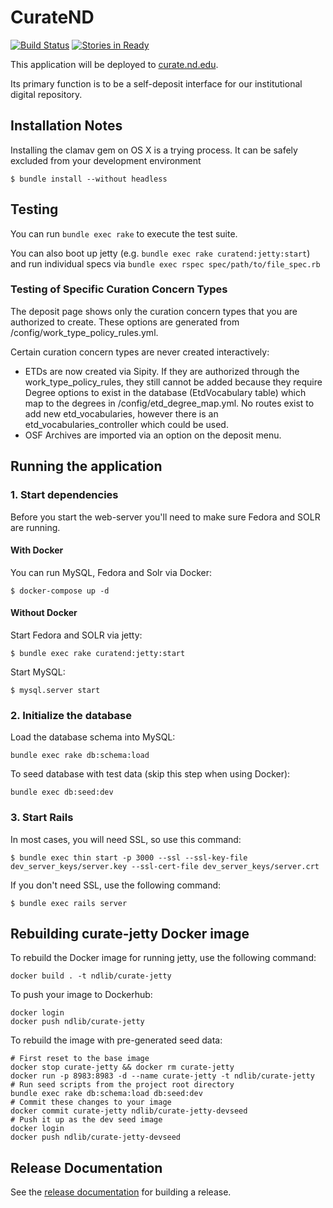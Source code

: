 # CurateND
[![Build Status](https://travis-ci.org/ndlib/curate_nd.svg?branch=master)](https://travis-ci.org/ndlib/curate_nd)
[![Stories in Ready](https://badge.waffle.io/ndlib/curate_nd.png?label=ready&title=Ready)](https://waffle.io/ndlib/curate_nd)

This application will be deployed to [curate.nd.edu](http://curate.nd.edu).

Its primary function is to be a self-deposit interface for our institutional digital repository.

## Installation Notes

Installing the clamav gem on OS X is a trying process. It can be safely excluded
from your development environment

```console
$ bundle install --without headless
```

## Testing

You can run `bundle exec rake` to execute the test suite.

You can also boot up jetty (e.g. `bundle exec rake curatend:jetty:start`) and run individual specs via `bundle exec rspec spec/path/to/file_spec.rb`

### Testing of Specific Curation Concern Types

The deposit page shows only the curation concern types that you are authorized to create. These options are generated from /config/work_type_policy_rules.yml.

Certain curation concern types are never created interactively:
* ETDs are now created via Sipity. If they are authorized through the work_type_policy_rules, they still cannot be added because they require Degree options to exist in the database (EtdVocabulary table) which map to the degrees in /config/etd_degree_map.yml. No routes exist to add new etd_vocabularies, however there is an etd_vocabularies_controller which could be used.
* OSF Archives are imported via an option on the deposit menu.


## Running the application

### 1. Start dependencies
Before you start the web-server you'll need to make sure Fedora and SOLR are running.

#### With Docker

You can run MySQL, Fedora and Solr via Docker:

```console
$ docker-compose up -d
```

#### Without Docker

Start Fedora and SOLR via jetty:

```console
$ bundle exec rake curatend:jetty:start
```

Start MySQL:

```console
$ mysql.server start
```

### 2. Initialize the database
Load the database schema into MySQL:

```console
bundle exec rake db:schema:load
```

To seed database with test data (skip this step when using Docker):

```console
bundle exec db:seed:dev
```

### 3. Start Rails

In most cases, you will need SSL, so use this command:

```console
$ bundle exec thin start -p 3000 --ssl --ssl-key-file dev_server_keys/server.key --ssl-cert-file dev_server_keys/server.crt
```

If you don't need SSL, use the following command:

```console
$ bundle exec rails server
```

## Rebuilding curate-jetty Docker image

To rebuild the Docker image for running jetty, use the following command:

```console
docker build . -t ndlib/curate-jetty
```

To push your image to Dockerhub:

```console
docker login
docker push ndlib/curate-jetty
```

To rebuild the image with pre-generated seed data:
```console
# First reset to the base image
docker stop curate-jetty && docker rm curate-jetty
docker run -p 8983:8983 -d --name curate-jetty -t ndlib/curate-jetty
# Run seed scripts from the project root directory
bundle exec rake db:schema:load db:seed:dev
# Commit these changes to your image
docker commit curate-jetty ndlib/curate-jetty-devseed
# Push it up as the dev seed image
docker login
docker push ndlib/curate-jetty-devseed
```

## Release Documentation

See the [release documentation](https://docs.google.com/a/nd.edu/document/d/16weRctSzt8Iw2y55nwOKPBSgGDO_4lgti3CxaW3P2pc/edit?usp=sharing) for building a release.
